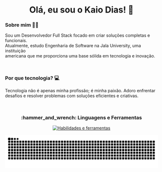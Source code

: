 <h1 align="center">Olá, eu sou o Kaio Dias! 👋 </h1>


<h3>Sobre mim 👨‍💻</h3>
<p>
Sou um Desenvolvedor Full Stack focado em criar soluções completas e funcionais.<br> Atualmente, estudo Engenharia de Software na Jala University, uma instituição <br>  americana que me proporciona uma base sólida em tecnologia e inovação.
</p>

<br>
<h3>Por que tecnologia? 💻</h3>
<p>
Tecnologia não é apenas minha profissão; é minha paixão. Adoro enfrentar <br> desafios e resolver problemas com soluções eficientes e criativas.
</p>

<br>
<h3 align="center" ">:hammer_and_wrench: Linguagens e Ferramentas</h3>
<p align="center">
  <a href="https://skillicons.dev">
    <img src="https://skillicons.dev/icons?i=html,css,react,nodejs,js,ts,py,postgres,mysql,mongodb,docker,git,linux,kali" alt="Habilidades e ferramentas"/>
  </a>
</p>

<picture>
  <source media="(prefers-color-scheme: dark)" srcset="https://raw.githubusercontent.com/kaiudiass/kaiudiass/output/github-contribution-grid-snake-dark.svg">
  <source media="(prefers-color-scheme: light)" srcset="https://raw.githubusercontent.com/kaiudiass/kaiudiass/output/github-contribution-grid-snake.svg">
  <img alt="Animação do grid de contribuições do GitHub" src="https://raw.githubusercontent.com/kaiudiass/kaiudiass/output/github-contribution-grid-snake.svg">
</picture>
